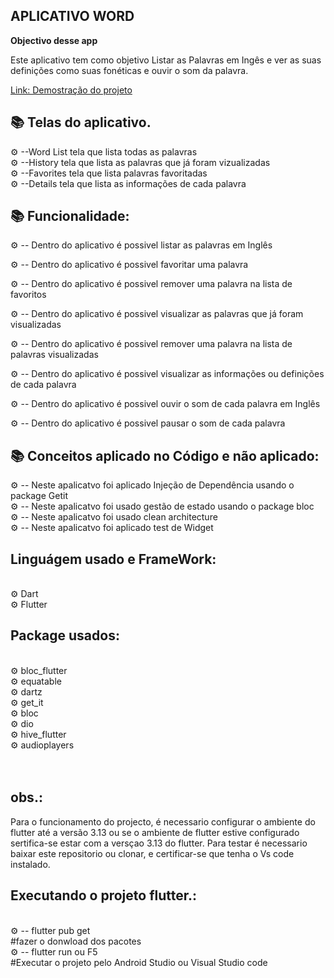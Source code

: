 ## APLICATIVO WORD


<b>Objectivo desse app </b>   

<p> Este aplicativo  tem como objetivo Listar as Palavras em Ingês e ver as suas definições como suas fonéticas e ouvir o som da palavra.

<a href= "https://www.loom.com/share/e148936d884a42fbaf621593e87a38c8" > 
 <p> Link: Demostração do projeto</p>
</a>




## 📚 Telas do aplicativo.

 ⚙ --Word List tela que  lista todas as palavras <br>
 ⚙ --History  tela que lista as palavras que já foram vizualizadas  <br>
 ⚙ --Favorites tela que lista palavras favoritadas  <br>
 ⚙ --Details tela que lista as informações de cada palavra  <br>

## 📚  Funcionalidade:

 ⚙ -- Dentro do aplicativo é possivel listar as palavras  em Inglês <br>

 ⚙ -- Dentro do aplicativo é possivel favoritar uma palavra<br>

 ⚙ -- Dentro do aplicativo é possivel remover  uma palavra na lista de favoritos <br>

 ⚙ -- Dentro do aplicativo é possivel visualizar as palavras que já foram visualizadas<br>

 ⚙ -- Dentro do aplicativo é possivel remover uma palavra na lista  de palavras visualizadas <br>

 ⚙ -- Dentro do aplicativo é possivel visualizar as informações ou definições de cada palavra <br>

 ⚙ -- Dentro do aplicativo é possivel  ouvir o som de cada palavra em Inglês <br>

 ⚙ -- Dentro do aplicativo é possivel pausar o som de cada palavra <br>

## 📚  Conceitos aplicado no Código  e não aplicado:

 ⚙ -- Neste apalicatvo foi aplicado Injeção de Dependência usando o package Getit<br>
 ⚙ -- Neste apalicatvo foi usado gestão de estado usando o package bloc<br>
 ⚙ -- Neste apalicatvo foi usado clean architecture <br>
 ⚙ -- Neste apalicatvo foi aplicado test de Widget <br>


## Linguágem usado e FrameWork:

<br>
⚙ Dart <br>
⚙ Flutter <br>  

## Package usados:

<br>
⚙ bloc_flutter<br>  
⚙ equatable <br>
⚙ dartz <br>
⚙ get_it<br>
⚙ bloc <br>
⚙ dio <br>
⚙ hive_flutter <br>
⚙ audioplayers <br>
<br>

<br>

 ## obs.:
  Para o funcionamento do projecto, é necessario  configurar o ambiente do flutter até a versão 3.13 ou se o ambiente de flutter  estive configurado  sertifica-se estar com a versçao 3.13 do flutter. Para testar é necessario baixar este repositorio ou clonar, e certificar-se que tenha o Vs code instalado.

## Executando o projeto flutter.:
 <br>
 ⚙ -- flutter pub get <br>
 #fazer o donwload dos pacotes <br>
 ⚙ -- flutter run ou F5 <br>
 #Executar o projeto pelo Android Studio ou Visual Studio code <br>
 



 
